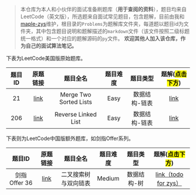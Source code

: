 > 本仓库为本人和小伙伴的面试准备刷题库（**用于查阅的资料**），题目均来自LeetCode（英文版），所选题来自面试常见题目，包含题解，目前由我和[maple-zys](https://github.com/maple-zys)维护，根目录的`Problems`为题解库文件夹，每道题以题目id为文件夹，其中包含题目说明和题解描述的`markdown`文件（该文件按照二级标题统一格式）和一个对应的题解源码的`py`文件。 **欢迎其他人加入该仓库，作为自己的面试算法笔记。**

下表为LeetCode美国版原始题库。

|题目ID|原题链接|题目全名|题目难度|题目类型|题解(<mark>点击下方</mark>)|
|:---:|:--:|:--:|:--:|:--:|:--:|
|21|[link](https://leetcode.com/problems/merge-two-sorted-lists/)|Merge Two Sorted Lists|Easy|数据结构-链表|[link](./Problems/0021/README.md)|
|206|[link](https://leetcode.com/problems/reverse-linked-list/)|Reverse Linked List|Easy|数据结构-链表|[link](./Problems/0206/README.md)|

下表则为LeetCode中国版额外题库，如剑指Offer系列。

|题目ID|原题链接|题目全名|题目难度|题目类型|题解(<mark>点击下方</mark>)|
|:---:|:--:|:--:|:--:|:--:|:--:|
|剑指Offer 36|[link](https://leetcode-cn.com/problems/er-cha-sou-suo-shu-yu-shuang-xiang-lian-biao-lcof/)|二叉搜索树与双向链表|Medium|数据结构-树|[link（todo for zys）](./Problems/lcof-036/README.md)|

